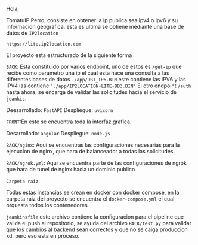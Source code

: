 Hola,

TomatuIP Perro, consiste en obtener la ip publica sea ipv4 o ipv6 y su informacion geografica, esta es ultima se obtiene mediante una base de datos de `IP2location`

`https://lite.ip2location.com`


El proyecto esta estructurado de la siguiente forma

`BACK`: Esta constituido por varios endpoint, uno de estos es `/get-ip` que recibe como parametro una ip
el cual esta hace una consulta a las diferentes bases de datos `./app/DB1_IP6.BIN` este contiene las IPV6 y
las IPV4 las contiene `'./app/IP2LOCATION-LITE-DB3.BIN'`
El otro endpoint `/auth` hasta ahora, se encarga de validar las solicitudes hacia el servicio de `jeankis`.

Deesarrollado: `FastAPI`
Despliegue: `uvicorn`

`FRONT`:En este se encuentra toda la interfaz grafica.

Desarrollado: `angular`
Despliegue: `node.js`

`BACK/nginx`: Aqui se encuentras las configuraciones necesarias para la ejecucion de nginx, que hara de balanceador a todas las solicitudes.

`BACK/ngrok.yml`: Aqui se encuentra parte de las configuraciones de ngrok que hara de tunel de nginx hacia un dominio publico

`Carpeta raiz`: 

Todas estas instancias se crean en docker con docker compose, en la carpeta raiz del proyecto se encuentra el `docker-compose.yml` el cual orquesta todos los contenedores

`jeankinsfile` este archivo contiene la configuracion para el pipeline que valida el push al repositorio, se ayuda del archivo `BACK/test.py` para validar que los cambios al backend sean correctos y que no se caiga produccion xd, pero eso esta en proceso.

